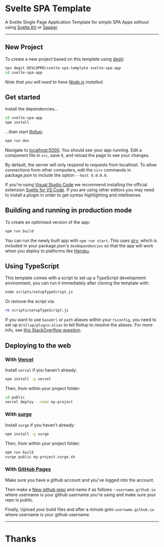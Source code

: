 # Svelte SPA Template

A Svelte Single Page Application Template for simple SPA Apps without using [Svelte Kit](https://kit.svelte.dev/) or [Sapper](https://sapper.svelte.dev/).

---

## New Project

To create a new project based on this template using [degit](https://github.com/Rich-Harris/degit):

```bash
npx degit DEVLOPRR/svelte-spa-template svelte-spa-app
cd svelte-spa-app
```

*Note that you will need to have [Node.js](https://nodejs.org) installed.*


## Get started

Install the dependencies...

```bash
cd svelte-spa-app
npm install
```

...then start [Rollup](https://rollupjs.org):

```bash
npm run dev
```

Navigate to [localhost:5000](http://localhost:5000). You should see your app running. Edit a component file in `src`, save it, and reload the page to see your changes.

By default, the server will only respond to requests from localhost. To allow connections from other computers, edit the `sirv` commands in package.json to include the option `--host 0.0.0.0`.

If you're using [Visual Studio Code](https://code.visualstudio.com/) we recommend installing the official extension [Svelte for VS Code](https://marketplace.visualstudio.com/items?itemName=svelte.svelte-vscode). If you are using other editors you may need to install a plugin in order to get syntax highlighting and intellisense.

## Building and running in production mode

To create an optimised version of the app:

```bash
npm run build
```

You can run the newly built app with `npm run start`. This uses [sirv](https://github.com/lukeed/sirv), which is included in your package.json's `devDependencies` so that the app will work when you deploy to platforms like [Heroku](https://heroku.com).

## Using TypeScript

This template comes with a script to set up a TypeScript development environment, you can run it immediately after cloning the template with:

```bash
node scripts/setupTypeScript.js
```

Or remove the script via:

```bash
rm scripts/setupTypeScript.js
```

If you want to use `baseUrl` or `path` aliases within your `tsconfig`, you need to set up `@rollup/plugin-alias` to tell Rollup to resolve the aliases. For more info, see [this StackOverflow question](https://stackoverflow.com/questions/63427935/setup-tsconfig-path-in-svelte).

## Deploying to the web

### With [Vercel](https://vercel.com)

Install `vercel` if you haven't already:

```bash
npm install -g vercel
```

Then, from within your project folder:

```bash
cd public
vercel deploy --name my-project
```

### With [surge](https://surge.sh/)

Install `surge` if you haven't already:

```bash
npm install -g surge
```

Then, from within your project folder:

```bash
npm run build
surge public my-project.surge.sh
```
### With [GitHub Pages](https://pages.github.com)

Make sure you have a github account and you've logged into the account.

Then make a [New github repo](https://github.com/new) and name it as follows - `username.github.io` where username is your github username you're using and make sure your repo is public.

Finally, Upload your build files and after a minute goto `username.github.io` where username is your github username.

---

# Thanks
